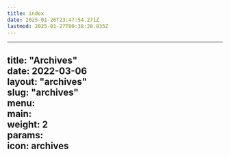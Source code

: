 ```yaml
---
title: index
date: 2025-01-26T23:47:54.271Z
lastmod: 2025-01-27T00:38:28.835Z
---
```

***

title: "Archives"\
date: 2022-03-06\
layout: "archives"\
slug: "archives"\
menu:\
main:\
weight: 2\
params:\
icon: archives
--------------
